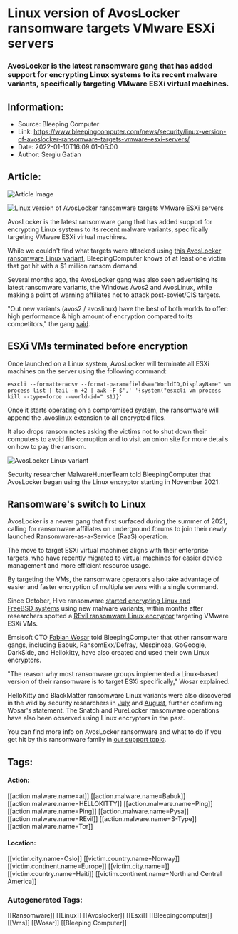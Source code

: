 # Linux version of AvosLocker ransomware targets VMware ESXi servers
### AvosLocker is the latest ransomware gang that has added support for encrypting Linux systems to its recent malware variants, specifically targeting VMware ESXi virtual machines.

## Information:
+ Source: Bleeping Computer
+ Link: https://www.bleepingcomputer.com/news/security/linux-version-of-avoslocker-ransomware-targets-vmware-esxi-servers/
+ Date: 2022-01-10T16:09:01-05:00
+ Author: Sergiu Gatlan


## Article:
![Article Image](https://www.bleepstatic.com/content/hl-images/2021/12/23/AvosLocker_ransomware.jpg)

![Linux version of AvosLocker ransomware targets VMware ESXi servers](https://www.bleepstatic.com/content/hl-images/2021/12/23/AvosLocker_ransomware.jpg)


AvosLocker is the latest ransomware gang that has added support for encrypting Linux systems to its recent malware variants, specifically targeting VMware ESXi virtual machines.


While we couldn't find what targets were attacked using [this AvosLocker ransomware Linux variant](https://twitter.com/ChristiaanBeek/status/1480551019310469120), BleepingComputer knows of at least one victim that got hit with a $1 million ransom demand.


Several months ago, the AvosLocker gang was also seen advertising its latest ransomware variants, the Windows Avos2 and AvosLinux, while making a point of warning affiliates not to attack post-soviet/CIS targets.


"Out new variants (avos2 / avoslinux) have the best of both worlds to offer: high performance & high amount of encryption compared to its competitors," the gang [said](http://twitter.com/pancak3lullz/status/1454105776759377925).


ESXi VMs terminated before encryption
-------------------------------------


Once launched on a Linux system, AvosLocker will terminate all ESXi machines on the server using the following command:



```
esxcli --formatter=csv --format-param=fields=="WorldID,DisplayName" vm process list | tail -n +2 | awk -F $',' '{system("esxcli vm process kill --type=force --world-id=" $1)}'
```

Once it starts operating on a compromised system, the ransomware will append the .avoslinux extension to all encrypted files.


It also drops ransom notes asking the victims not to shut down their computers to avoid file corruption and to visit an onion site for more details on how to pay the ransom.


![AvosLocker Linux variant](https://www.bleepstatic.com/images/news/ransomware/a/avoslocker/linux-encryptor/avoslocker-linux.jpg)


Security researcher MalwareHunterTeam told BleepingComputer that AvosLocker began using the Linux encryptor starting in November 2021.


Ransomware's switch to Linux
----------------------------


AvosLocker is a newer gang that first surfaced during the summer of 2021, calling for ransomware affiliates on underground forums to join their newly launched Ransomware-as-a-Service (RaaS) operation.


The move to target ESXi virtual machines aligns with their enterprise targets, who have recently migrated to virtual machines for easier device management and more efficient resource usage.


By targeting the VMs, the ransomware operators also take advantage of easier and faster encryption of multiple servers with a single command.


Since October, Hive ransomware [started encrypting Linux and FreeBSD systems](https://www.bleepingcomputer.com/news/security/hive-ransomware-now-encrypts-linux-and-freebsd-systems/) using new malware variants, within months after researchers spotted a [REvil ransomware Linux encryptor](https://www.bleepingcomputer.com/news/security/revil-ransomwares-new-linux-encryptor-targets-esxi-virtual-machines/) targeting VMware ESXi VMs.


Emsisoft CTO [Fabian Wosar](https://twitter.com/fwosar) told BleepingComputer that other ransomware gangs, including Babuk, RansomExx/Defray, Mespinoza, GoGoogle, DarkSide, and Hellokitty, have also created and used their own Linux encryptors.


"The reason why most ransomware groups implemented a Linux-based version of their ransomware is to target ESXi specifically," Wosar explained.


HelloKitty and BlackMatter ransomware Linux variants were also discovered in the wild by security researchers in [July](https://www.bleepingcomputer.com/news/security/linux-version-of-hellokitty-ransomware-targets-vmware-esxi-servers/) and [August](https://www.bleepingcomputer.com/news/security/linux-version-of-blackmatter-ransomware-targets-vmware-esxi-servers/), further confirming Wosar's statement. The Snatch and PureLocker ransomware operations have also been observed using Linux encryptors in the past.


You can find more info on AvosLocker ransomware and what to do if you get hit by this ransomware family in [our support topic](https://www.bleepingcomputer.com/forums/t/754311/avoslocker-ransomware-avos-support-topic/). 





## Tags:

#### Action:
[[action.malware.name=at]] [[action.malware.name=Babuk]] [[action.malware.name=HELLOKITTY]] [[action.malware.name=Ping]] [[action.malware.name=Ping]] [[action.malware.name=Pysa]] [[action.malware.name=REvil]] [[action.malware.name=S-Type]] [[action.malware.name=Tor]]

#### Location:
[[victim.city.name=Oslo]] [[victim.country.name=Norway]] [[victim.continent.name=Europe]] [[victim.city.name=]] [[victim.country.name=Haiti]] [[victim.continent.name=North and Central America]]

### Autogenerated Tags:
[[Ransomware]] [[Linux]] [[Avoslocker]] [[Esxi]] [[Bleepingcomputer]] [[Vms]] [[Wosar]] [[Bleeping Computer]]

